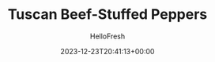 ---
draft: true # Use this only for setting draft status
hidden: false # Use this to hide unwanted recipes
slug: # <post-title>
title: 'Tuscan Beef-Stuffed Peppers'
description: "Didn’t grow up with stuffed peppers? Here’s a quick 101: hollowed out bell peppers are filled with any combination of meat, grains, vegetables, and spices. Of course, that doesn’t quite sum up how delicious and, for some, nostalgia-inducing they are. They’re sweet, savory, and hearty—perfect any occasion. Whether you’re familiar with stuffed peppers or a newbie, there’s a lot to love about this version. The foundation is pearled couscous, which lends a nutty taste and unrivaled texture. Ground beef, juicy tomatoes, and Tuscan spices are stirred in, and, once stuffed, the peppers receive a sprinkle of melty mozzarella. Tucking into one of these will make you feel like a kid again."
image: https://img.hellofresh.com/f_auto,fl_lossy,q_auto,w_1200/hellofresh_s3/image/5d920e46b7f4ed1905232989-2d6ca0fb.jpg
date: 2023-12-23T20:41:13+00:00
author: HelloFresh

tags: ['Family Friendly']
categories: "main course"
cuisines: "Italian"
allergens: ['Wheat', 'Milk']

calories: 770
preptime: ['35 minutes']
cooktime: # 180 = 3 Hours | In minutes
totaltime: PT35M
servings: 2

links:
  - description: "Didn’t grow up with stuffed peppers? Here’s a quick 101: hollowed out bell peppers are filled with any combination of meat, grains, vegetables, and spices. Of course, that doesn’t quite sum up how delicious and, for some, nostalgia-inducing they are. They’re sweet, savory, and hearty—perfect any occasion. Whether you’re familiar with stuffed peppers or a newbie, there’s a lot to love about this version. The foundation is pearled couscous, which lends a nutty taste and unrivaled texture. Ground beef, juicy tomatoes, and Tuscan spices are stirred in, and, once stuffed, the peppers receive a sprinkle of melty mozzarella. Tucking into one of these will make you feel like a kid again."
    website: https://www.hellofresh.com/recipes/tuscan-beef-stuffed-peppers-5d920e46b7f4ed1905232989
    image: https://img.hellofresh.com/f_auto,fl_lossy,q_auto,w_1200/hellofresh_s3/image/5d920e46b7f4ed1905232989-2d6ca0fb.jpg
 
weight: # 1 | You can add weight to some posts to override the default sorting (date descending)

comments: false # Keep False

ingredients: ['2 unit Green Bell Pepper', '½ cup Israeli Couscous', '1 unit Yellow Onion', '1 unit Roma Tomato', '10 ounce Ground Beef', '1 tablespoon Tuscan Heat Spice', '1.5 ounce Tomato Paste', '1 unit Chicken Stock Concentrate', '½ cup Mozzarella Cheese', '5 teaspoon Vegetable Oil', '1 tablespoon Butter', ' Salt', ' Pepper']

instructionTitles: ['Roast Bell Peppers', 'Cook Couscous and Prep', 'Start Filling', 'Finish Filling', 'Stuff Bell Peppers', 'Finish and Serve']
instructions: ['Adjust rack to middle position and preheat oven to 425 degrees. Wash and dry all produce. Halve bell peppers lengthwise; remove stems and seeds. Place on a baking sheet and drizzle each half with oil; rub to coat. Season with salt and pepper. Roast until browned and softened, 18-20 minutes.', 'Meanwhile, melt 1 TBSP butter (2 TBSP for 4 servings) in a small pot over medium-high heat. Add couscous and a pinch of salt and pepper. Cook, stirring, until toasted, 2-3 minutes. Add ¾ cup water (1½ cups for 4). Bring to a boil, then cover and reduce to a low simmer. Cook until couscous is tender, 6-8 minutes. Keep covered off heat. While couscous cooks, halve, peel, and dice onion. Finely dice tomato.', 'Heat a drizzle of oil in a large, preferably ovenproof, pan over medium heat. Add onion and cook, stirring, until softened, 4-5 minutes. Add beef and Tuscan Heat Spice; season with salt and pepper. Cook, breaking up meat into pieces, until browned and cooked through, 4-5 minutes. TIP: If there’s excess grease in your pan, carefully pour it out.', 'Stir tomato paste and diced tomato into pan with beef mixture until thoroughly combined. Add stock concentrate and ⅓ cup water; season with salt and pepper. Simmer until slightly thickened, 1-2 minutes. Stir in couscous until thoroughly combined. Turn off heat.', 'Once bell peppers are done, remove from oven and stuff each half with as much filling as will fit. Place in pan with remaining filling, nestling each stuffed pepper half into the mixture. Sprinkle evenly with mozzarella. TIP: If your pan isn’t ovenproof, transfer mixture to a small baking dish and arrange stuffed pepper halves in there.', 'Bake stuffed peppers on middle rack until cheese has melted, 3-4 minutes. Divide remaining filling between plates. Top with stuffed peppers and serve.']
---
